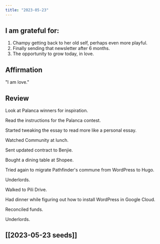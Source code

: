 ```yaml
---
title: "2023-05-23"
---
```

## I am grateful for:
1. Champy getting back to her old self, perhaps even more playful.
2. Finally sending that newsletter after 6 months.
3. The opportunity to grow today, in love.

## Affirmation

"I am love."

## Review

Look at Palanca winners for inspiration.

Read the instructions for the Palanca contest.

Started tweaking the essay to read more like a personal essay.

Watched Community at lunch.

Sent updated contract to Benjie.

Bought a dining table at Shopee.

Tried again to migrate Pathfinder's commune from WordPress to Hugo.

Underlords.

Walked to Pili Drive.

Had dinner while figuring out how to install WordPress in Google Cloud.

Reconciled funds.

Underlords.

## [[2023-05-23 seeds]]
